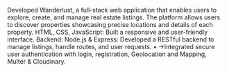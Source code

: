 Developed Wanderlust, a full-stack web application that enables users to explore, create, and manage
real estate listings. The platform allows users to discover properties showcasing precise locations and
details of each property. 
HTML, CSS, JavaScript: Built a responsive and user-friendly interface.
Backend: Node.js & Express: Developed a RESTful backend to manage listings, handle routes, and user
requests.
• ->Integrated secure user authentication with login, registration, Geolocation and Mapping, Multer &
Cloudinary.

